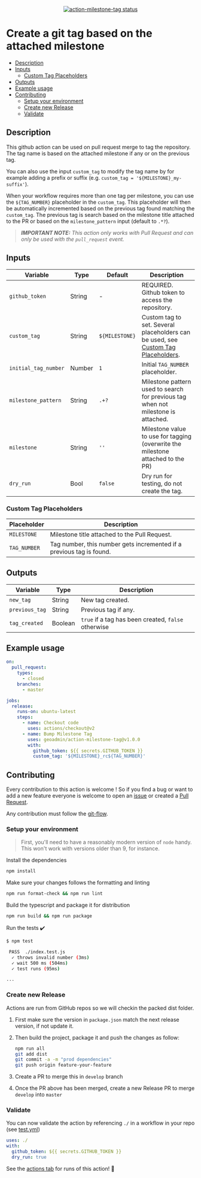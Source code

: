 <p align="center">
  <a href="https://github.com/geoadmin/action-milestone-tag/actions">
    <img alt="action-milestone-tag status" src="https://github.com/geoadmin/action-milestone-tag/workflows/build-test/badge.svg">
  </a>
</p>

# Create a git tag based on the attached milestone

- [Description](#description)
- [Inputs](#inputs)
  - [Custom Tag Placeholders](#custom-tag-placeholders)
- [Outputs](#outputs)
- [Example usage](#example-usage)
- [Contributing](#contributing)
  - [Setup your environment](#setup-your-environment)
  - [Create new Release](#create-new-release)
  - [Validate](#validate)

## Description

This github action can be used on pull request merge to tag the repository. The tag name is based on
the attached milestone if any or on the previous tag.

You can also use the input `custom_tag` to
modify the tag name by for example adding a prefix or suffix (e.g.
`custom_tag = '${MILESTONE}_my-suffix'`).

When your workflow requires more than one tag per milestone, you can use the `${TAG_NUMBER}`
placeholder in the `custom_tag`. This placeholder will then be automatically incremented based on
the previous tag found matching the `custom_tag`. The previous tag is search based on the milestone
title attached to the PR or based on the `milestone_pattern` input (default to `.*?`).

> **_IMPORTANT NOTE:_** _This action only works with Pull Request and can only be used with the `pull_request` event._

## Inputs

<!-- prettier-ignore -->
| Variable             | Type   | Default        | Description              |
| -------------------- | ------ | -------------- | ------------------------ |
| `github_token`       | String | -              | REQUIRED. Github token to access the repository. |
| `custom_tag`         | String | `${MILESTONE}` | Custom tag to set. Several placeholders can be used, see [Custom Tag Placeholders](#custom-tag-placeholders). |
| `initial_tag_number` | Number | `1`            | Initial `TAG_NUMBER` placeholder. |
| `milestone_pattern`  | String | `.+?`          | Milestone pattern used to search for previous tag when not milestone is attached. |
| `milestone`          | String | `''`           | Milestone value to use for tagging (overwrite the milestone attached to the PR) |
| `dry_run`            | Bool   | `false`        | Dry run for testing, do not create the tag. |

### Custom Tag Placeholders

| Placeholder  | Description                                                          |
| ------------ | -------------------------------------------------------------------- |
| `MILESTONE`  | Milestone title attached to the Pull Request.                        |
| `TAG_NUMBER` | Tag number, this number gets incremented if a previous tag is found. |

## Outputs

| Variable       | Type    | Description                                         |
| -------------- | ------- | --------------------------------------------------- |
| `new_tag`      | String  | New tag created.                                    |
| `previous_tag` | String  | Previous tag if any.                                |
| `tag_created`  | Boolean | `true` if a tag has been created, `false` otherwise |

## Example usage

```yaml
on:
  pull_request:
    types:
      - closed
    branches:
      - master

jobs:
  release:
    runs-on: ubuntu-latest
    steps:
      - name: Checkout code
        uses: actions/checkout@v2
      - name: Bump Milestone Tag
        uses: geoadmin/action-milestone-tag@v1.0.0
        with:
          github_token: ${{ secrets.GITHUB_TOKEN }}
          custom_tag: '${MILESTONE}_rc${TAG_NUMBER}'
```

## Contributing

Every contribution to this action is welcome ! So if you find a bug or want to add a new feature
everyone is welcome to open an [issue](https://github.com/geoadmin/action-milestone-tag/issues) or
created a [Pull Request](https://github.com/geoadmin/action-milestone-tag/pulls).

Any contribution must follow the
[git-flow](https://nvie.com/posts/a-successful-git-branching-model/#the-main-branches).

### Setup your environment

> First, you'll need to have a reasonably modern version of `node` handy. This won't work with versions older than 9, for instance.

Install the dependencies

```bash
npm install
```

Make sure your changes follows the formatting and linting

```bash
npm run format-check && npm run lint
```

Build the typescript and package it for distribution

```bash
npm run build && npm run package
```

Run the tests :heavy_check_mark:

```bash
$ npm test

 PASS  ./index.test.js
  ✓ throws invalid number (3ms)
  ✓ wait 500 ms (504ms)
  ✓ test runs (95ms)

...
```

### Create new Release

Actions are run from GitHub repos so we will checkin the packed dist folder.

1. First make sure the version in `package.json` match the next release version, if not update it.
2. Then build the project, package it and push the changes as follow:

   ```bash
   npm run all
   git add dist
   git commit -a -m "prod dependencies"
   git push origin feature-your-feature
   ```

3. Create a PR to merge this in `develop` branch
4. Once the PR above has been merged, create a new Release PR to merge `develop` into `master`

### Validate

You can now validate the action by referencing `./` in a workflow in your repo (see [test.yml](.github/workflows/test.yml))

```yaml
uses: ./
with:
  github_token: ${{ secrets.GITHUB_TOKEN }}
  dry_run: true
```

See the [actions tab](https://github.com/geoadmin/action-milestone-tag/actions) for runs of this action! :rocket:
